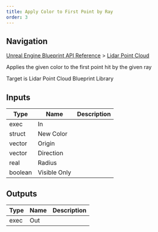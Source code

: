 ```yaml
---
title: Apply Color to First Point by Ray
order: 3
---
```

## Navigation

[Unreal Engine Blueprint API Reference](https://dev.epicgames.com/documentation/en-us/unreal-engine/BlueprintAPI) > [Lidar Point Cloud](https://dev.epicgames.com/documentation/en-us/unreal-engine/BlueprintAPI/LidarPointCloud)

Applies the given color to the first point hit by the given ray

Target is Lidar Point Cloud Blueprint Library

## Inputs

| Type | Name | Description |
| --- | --- | --- |
| exec | In |  |
| struct | New Color |  |
| vector | Origin |  |
| vector | Direction |  |
| real | Radius |  |
| boolean | Visible Only |  |

## Outputs

| Type | Name | Description |
| --- | --- | --- |
| exec | Out |  |
